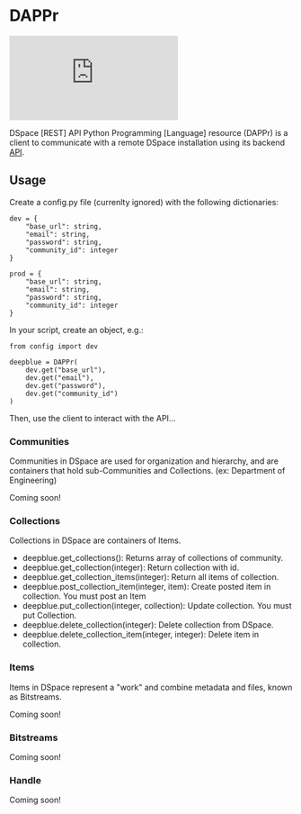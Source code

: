 # DAPPr

![Dapper men](https://images.nypl.org/index.php?id=5205109&t=w)

DSpace [REST] API Python Programming [Language] resource (DAPPr) is a client to communicate with a remote DSpace installation using its backend [API](https://wiki.duraspace.org/display/DSDOC5x/REST+API).

## Usage

Create a config.py file (currenlty ignored) with the following dictionaries:

    dev = {
        "base_url": string,
        "email": string,
        "password": string,
        "community_id": integer
    }

    prod = {
        "base_url": string,
        "email": string,
        "password": string,
        "community_id": integer
    }
    
In your script, create an object, e.g.:

    from config import dev

    deepblue = DAPPr(
        dev.get("base_url"),
        dev.get("email"),
        dev.get("password"), 
        dev.get("community_id")
    )
    
Then, use the client to interact with the API...

### Communities

Communities in DSpace are used for organization and hierarchy, and are containers that hold sub-Communities and Collections. (ex: Department of Engineering)

Coming soon!

### Collections

Collections in DSpace are containers of Items.
  * deepblue.get_collections(): Returns array of collections of community.
  * deepblue.get_collection(integer): Return collection with id.
  * deepblue.get_collection_items(integer): Return all items of collection.
  * deepblue.post_collection_item(integer, item): Create posted item in collection. You must post an Item
  * deepblue.put_collection(integer, collection): Update collection. You must put Collection.
  * deepblue.delete_collection(integer): Delete collection from DSpace.
  * deepblue.delete_collection_item(integer, integer): Delete item in collection.

### Items

Items in DSpace represent a "work" and combine metadata and files, known as Bitstreams.

Coming soon!

### Bitstreams

Coming soon!

### Handle

Coming soon!
